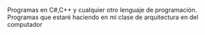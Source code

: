 Programas en C#,C++ y cualquier otro lenguaje de programación.
Programas que estaré haciendo en mi clase de arquitectura en del computador
